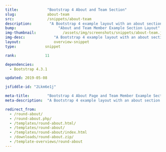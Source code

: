 ```yaml
---
title:             "Bootstrap 4 About and Team Section"
slug:              about-team
src:               /snippets/about-team
description:	    "A Bootstrap 4 example layout with an about section and team members"
bump:			        "About and Team Member Example Section Layout"
img-thumbnail:	    	  /assets/img/screenshots/snippets/about-team.jpg
img-desc:		      "A Bootstrap 4 example layout with an about section and team members"
layout:		    	  overview-snippet
type:             snippet

rank:             11

dependencies:     
  - Bootstrap 4.3.1

updated: 2019-05-08

jsfiddle-id: "2Lkm6e1j"

meta-title:        "Bootstrap 4 About Page and Team Member Example Section Layouts"
meta-description:  "A Bootstrap 4 example layout with an about section and team members - created by Start Bootstrap."

redirect_from:
  - /round-about/
  - /round-about.php/
  - /templates/round-about.html/
  - /templates/round-about/
  - /templates/round-about/index.html
  - /downloads/round-about.zip/
  - /template-overviews/round-about
---
```

